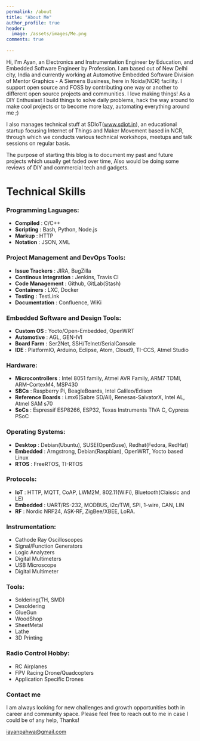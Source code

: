 ```yaml
---
permalink: /about
title: "About Me"
author_profile: true
header:
  image: /assets/images/Me.png
comments: true  
  
---
```


Hi, I'm Ayan, an Electronics and Instrumentation Engineer by Education, and Embedded Software Engineer by Profession. I am based out of New Delhi city, India and currently working at Automotive Embedded Software Division of Mentor Graphics - A Siemens Business, here in Noida(NCR) facility. I support open source and FOSS by contributing one way or another to different open source projects and communities. I love making things! As a DIY Enthusiast I build things to solve daily problems, hack the way around to make cool projects or to become more lazy, automating everything around me ;)

I also manages technical stuff at SDIoT(www.sdiot.in), an educational startup focusing Internet of Things and Maker Movement based in NCR, through which we conducts various technical workshops, meetups and talk sessions on regular basis.

The purpose of starting this blog is to document my past and future projects which usually get faded over time, Also would be doing some reviews of DIY and commercial tech and gadgets.


# Technical Skills

### Programming Laguages:

* **Compiled**              : C/C++
* **Scripting**             : Bash, Python, Node.js
* **Markup**                : HTTP
* **Notation**              : JSON, XML

### Project Management and DevOps Tools:

* **Issue Trackers**        : JIRA, BugZilla
* **Continous Integration** : Jenkins, Travis CI
* **Code Management**       : Github, GitLab(Stash)
* **Containers**            : LXC, Docker
* **Testing**               : TestLink
* **Documentation**         : Confluence, WiKi

### Embedded Software and Design Tools:

* **Custom OS**             : Yocto/Open-Embedded, OpenWRT
* **Automotive**            : AGL, GEN-IVI
* **Board Farm**            : Ser2Net, SSH/Telnet/SerialConsole
* **IDE**                   : PlatformIO, Arduino, Eclipse, Atom, Cloud9, TI-CCS, Atmel Studio

### Hardware:

* **Microcontrollers**      : Intel 8051 family, Atmel AVR Family, ARM7 TDMI, ARM-CortexM4, MSP430
* **SBCs**                  : Raspberry Pi, BeagleBoards, Intel Galileo/Edison
* **Reference Boards**      : i.mx6(Sabre SD/AI), Renesas-SalvatorX, Intel AL, Atmel SAM s70
* **SoCs**                  : Espressif ESP8266, ESP32, Texas Instruments TIVA C, Cypress PSoC

### Operating Systems:

* **Desktop**               : Debian(Ubuntu), SUSE(OpenSuse), Redhat(Fedora, RedHat)
* **Embedded**              : Arngstrong, Debian(Raspbian), OpenWRT, Yocto based Linux
* **RTOS**                  : FreeRTOS, TI-RTOS

### Protocols:

* **IoT**                   : HTTP, MQTT, CoAP, LWM2M, 802.11(WiFi), Bluetooth(Claissic and LE)
* **Embedded**              : UART/RS-232, MODBUS, i2c/TWI, SPI, 1-wire, CAN, LIN
* **RF**                    : Nordic NRF24, ASK-RF, ZigBee/XBEE, LoRA.


### Instrumentation:

* Cathode Ray Oscilloscopes
* Signal/Function Generators
* Logic Analyzers
* Digital Multimeters
* USB Microscope
* Digital Multimeter

### Tools:

* Soldering(TH, SMD)
* Desoldering
* GlueGun
* WoodShop
* SheetMetal
* Lathe 
* 3D Printing

### Radio Control Hobby:

* RC Airplanes
* FPV Racing Drone/Quadcopters
* Application Specific Drones

### Contact me

I am always looking for new challenges and growth opportunities both in career and community space. Please feel free to reach out to me in case I could be of any help, Thanks!

[iayanpahwa@gmail.com](mailto:iayanpahwa@gmail.com)